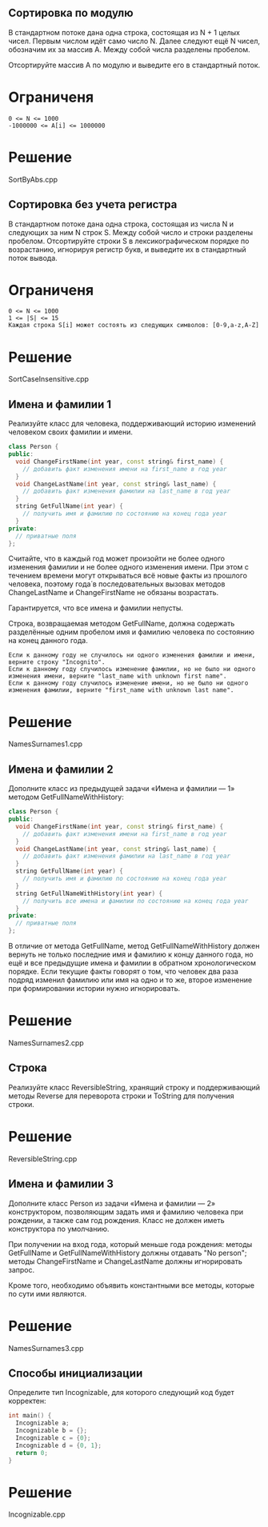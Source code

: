 ## Сортировка по модулю

В стандартном потоке дана одна строка, состоящая из N + 1 целых чисел. Первым числом идёт само число N. Далее следуют ещё N чисел, обозначим их за массив A. Между собой числа разделены пробелом.

Отсортируйте массив А по модулю и выведите его в стандартный поток.

# Ограниченя
    0 <= N <= 1000
    -1000000 <= A[i] <= 1000000


# Решение
 SortByAbs.cpp

## Сортировка без учета регистра

В стандартном потоке дана одна строка, состоящая из числа N и следующих за ним N строк S. Между собой число и строки разделены пробелом.
Отсортируйте строки S в лексикографическом порядке по возрастанию, игнорируя регистр букв, и выведите их в стандартный поток вывода.

# Ограниченя
    0 <= N <= 1000
    1 <= |S| <= 15
    Каждая строка S[i] может состоять из следующих символов: [0-9,a-z,A-Z]


# Решение
 SortCaseInsensitive.cpp

## Имена и фамилии 1

Реализуйте класс для человека, поддерживающий историю изменений человеком своих фамилии и имени.

```cpp
class Person {
public:
  void ChangeFirstName(int year, const string& first_name) {
    // добавить факт изменения имени на first_name в год year
  }
  void ChangeLastName(int year, const string& last_name) {
    // добавить факт изменения фамилии на last_name в год year
  }
  string GetFullName(int year) {
    // получить имя и фамилию по состоянию на конец года year
  }
private:
  // приватные поля
};
```

Считайте, что в каждый год может произойти не более одного изменения фамилии и не более одного изменения имени. При этом с течением времени могут открываться всё новые факты из прошлого человека, поэтому года́ в последовательных вызовах методов ChangeLastName и ChangeFirstName не обязаны возрастать.

Гарантируется, что все имена и фамилии непусты.

Строка, возвращаемая методом GetFullName, должна содержать разделённые одним пробелом имя и фамилию человека по состоянию на конец данного года.

    Если к данному году не случилось ни одного изменения фамилии и имени, верните строку "Incognito".
    Если к данному году случилось изменение фамилии, но не было ни одного изменения имени, верните "last_name with unknown first name".
    Если к данному году случилось изменение имени, но не было ни одного изменения фамилии, верните "first_name with unknown last name".


# Решение
 NamesSurnames1.cpp

## Имена и фамилии 2

Дополните класс из предыдущей задачи «Имена и фамилии — 1» методом GetFullNameWithHistory:

```cpp
class Person {
public:
  void ChangeFirstName(int year, const string& first_name) {
    // добавить факт изменения имени на first_name в год year
  }
  void ChangeLastName(int year, const string& last_name) {
    // добавить факт изменения фамилии на last_name в год year
  }
  string GetFullName(int year) {
    // получить имя и фамилию по состоянию на конец года year
  }
  string GetFullNameWithHistory(int year) {
    // получить все имена и фамилии по состоянию на конец года year
  }
private:
  // приватные поля
};
```
В отличие от метода GetFullName, метод GetFullNameWithHistory должен вернуть не только последние имя и фамилию к концу данного года, но ещё и все предыдущие имена и фамилии в обратном хронологическом порядке. Если текущие факты говорят о том, что человек два раза подряд изменил фамилию или имя на одно и то же, второе изменение при формировании истории нужно игнорировать.


# Решение
 NamesSurnames2.cpp

## Строка

Реализуйте класс ReversibleString, хранящий строку и поддерживающий методы Reverse для переворота строки и ToString для получения строки.  

# Решение
 ReversibleString.cpp

## Имена и фамилии 3

Дополните класс Person из задачи «Имена и фамилии — 2» конструктором, позволяющим задать имя и фамилию человека при рождении, а также сам год рождения. Класс не должен иметь конструктора по умолчанию.

При получении на вход года, который меньше года рождения:
    методы GetFullName и GetFullNameWithHistory должны отдавать "No person";
    методы ChangeFirstName и ChangeLastName должны игнорировать запрос.

Кроме того, необходимо объявить константными все методы, которые по сути ими являются.


# Решение
 NamesSurnames3.cpp

## Способы инициализации

Определите тип Incognizable, для которого следующий код будет корректен:

```cpp
int main() {
  Incognizable a;
  Incognizable b = {};
  Incognizable c = {0};
  Incognizable d = {0, 1};
  return 0;
}
```

# Решение
 Incognizable.cpp
